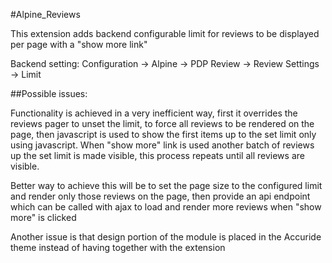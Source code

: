 #Alpine_Reviews

This extension adds backend configurable limit for reviews to be displayed per page with a "show more link"

Backend setting:
Configuration -> Alpine -> PDP Review -> Review Settings -> Limit

##Possible issues:

Functionality is achieved in a very inefficient way, first it overrides the reviews pager to unset the limit, to force all reviews
to be rendered on the page, then javascript is used to show the first items up to the set limit only using javascript. When "show more"
link is used another batch of reviews up the set limit is made visible, this process repeats until all reviews are visible.

Better way to achieve this will be to set the page size to the configured limit and render only those reviews on the page, then 
provide an api endpoint which can be called with ajax to load and render more reviews when "show more" is clicked

Another issue is that design portion of the module is placed in the Accuride theme instead of having together with the extension
